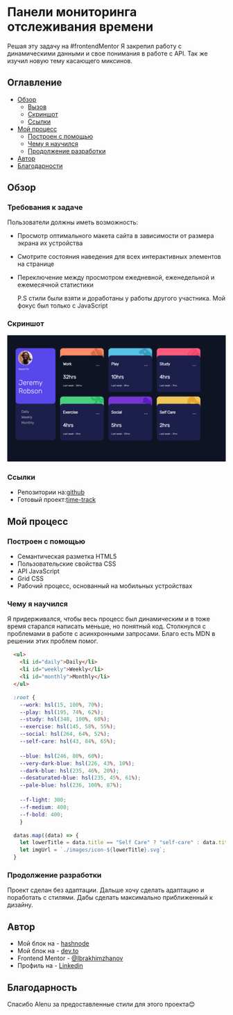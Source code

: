 # Панели мониторинга отслеживания времени

Решая эту задачу на #frontendMentor Я закрепил работу с динамическими данными и свое понимания в работе с API. Так же изучил новую тему касающего миксинов.

## Оглавление

- [Обзор](#обзор)
  - [Вызов](#Требования-к-задаче)
  - [Скриншот](#Cкриншот)
  - [Ссылки](#Cсылки)
- [Мой процесс](#Мой-процесс)
  - [Построен с помощью](#Построен-с-помощью)
  - [Чему я научился](#Чему-я-научился)
  - [Продолжение разработки](#Продолжение-разработки)
- [Автор](#Автор)
- [Благодарности](#Благодарности)

## Обзор

### Требования к задаче

Пользователи должны иметь возможность:

- Просмотр оптимального макета сайта в зависимости от размера экрана их устройства
- Смотрите состояния наведения для всех интерактивных элементов на странице
- Переключение между просмотром ежедневной, еженедельной и ежемесячной статистики

  P.S стили были взяти и доработаны у работы другого участника. Мой фокус был только с JavaScript

### Скриншот

![](./screenshot.png)

### Ссылки

- Репозитории на:[github](https://github.com/Ibrakhimzhanov/time-tracker)
- Готовый проект:[time-track](https://ibrakhimzhanov.github.io/time-tracker/)

## Мой процесс

### Построен с помощью

- Семантическая разметка HTML5
- Пользовательские свойства CSS
- API JavaScript
- Grid CSS
- Рабочий процесс, основанный на мобильных устройствах

### Чему я научился

Я придерживался, чтобы весь процесс был динамическим и в тоже время старался написать меньше, но понятный код.
Столкнулся с проблемами в работе с асинхронными запросами. Благо есть MDN в решении этих проблем помог.

```html
  <ul>
    <li id="daily">Daily</li>
    <li id="weekly">Weekly</li>
    <li id="monthly">Monthly</li>
  </ul>

```

```CSS
  :root {
    --work: hsl(15, 100%, 70%);
    --play: hsl(195, 74%, 62%);
    --study: hsl(348, 100%, 68%);
    --exercise: hsl(145, 58%, 55%);
    --social: hsl(264, 64%, 52%);
    --self-care: hsl(43, 84%, 65%);

    --blue: hsl(246, 80%, 60%);
    --very-dark-blue: hsl(226, 43%, 10%);
    --dark-blue: hsl(235, 46%, 20%);
    --desaturated-blue: hsl(235, 45%, 61%);
    --pale-blue: hsl(236, 100%, 87%);

    --f-light: 300;
    --f-medium: 400;
    --f-bold: 400;
    }
```

```js
  datas.map((data) => { 
    let lowerTitle = data.title == "Self Care" ? "self-care" : data.title.toLowerCase(); 
    let imgUrl = `./images/icon-${lowerTitle}.svg`;
  }

```

### Продолжение разработки

Проект сделан без адаптации. Дальше хочу сделать адаптацию и поработать с стилями. Дабы сделать максимально приближенный к дизайну.

## Автор

- Мой блок на - [hashnode](https://middleit.hashnode.dev/)
- Мой блок на - [dev.to](https://dev.to/ibrakhimzhanov)
- Frontend Mentor - [@Ibrakhimzhanov](https://www.frontendmentor.io/profile/Ibrakhimzhanov)
- Профиль на - [Linkedin](https://www.linkedin.com/in/ibrakhimzhanov/)

## Благодарность

Спасибо Alenu за предоставленные стили для этого проекта😊
